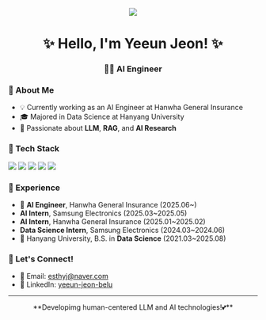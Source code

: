 <p align="center">
  <img src="https://capsule-render.vercel.app/api?type=blur&height=100&section=header&text=Welcome!&fontSize=70&fontColor=000000&animation=twinkling&customColorList=ADD8E6,87CEEB,00BFFF,1E90FF,0000FF" />
</p>
<h1 align="center">✨ Hello, I'm Yeeun Jeon! ✨</h1>
<h3 align="center">🧑‍💻 AI Engineer </h3>

### 🐳 About Me
- 💡 Currently working as an AI Engineer at Hanwha General Insurance 
- 🎓 Majored in Data Science at Hanyang University
- 🎨 Passionate about **LLM**, **RAG**, and **AI Research**

### 🧠 Tech Stack
<p>
<img src="https://img.shields.io/badge/Python-3776AB?style=for-the-badge&logo=python&logoColor=white"/>  
<img src="https://img.shields.io/badge/PyTorch-EE4C2C?style=for-the-badge&logo=pytorch&logoColor=white"/>  
<img src="https://img.shields.io/badge/TensorFlow-FF6F00?style=for-the-badge&logo=tensorflow&logoColor=white"/>  
<img src="https://img.shields.io/badge/GitHub-181717?style=for-the-badge&logo=github&logoColor=white"/>  
<img src="https://img.shields.io/badge/MySQL-4479A1?style=for-the-badge&logo=mysql&logoColor=white"/>
</p>

### 💼 Experience
- 🏢 **AI Engineer**, Hanwha General Insurance (2025.06~)
- **AI Intern**, Samsung Electronics (2025.03~2025.05)
- **AI Intern**, Hanwha General Insurance (2025.01~2025.02)
- **Data Science Intern**, Samsung Electronics (2024.03~2024.06)
- 🏫 Hanyang University, B.S. in **Data Science** (2021.03~2025.08)

### 🌷 Let's Connect!
- 📧 Email: esthyj@naver.com
- 🔗 LinkedIn: [yeeun-jeon-belu](https://linkedin.com/in/yeeun-jeon-belu)

--- 

<p align="center">
**Developimg human-centered LLM and AI technologies!💕**
</p>
